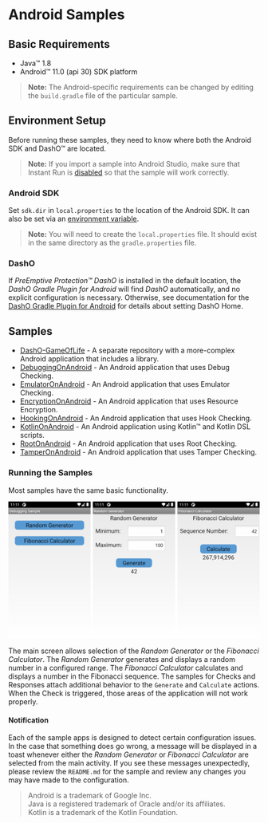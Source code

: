 # Android Samples

## Basic Requirements

* Java™ 1.8
* Android™ 11.0 (api 30) SDK platform

>**Note:** The Android-specific requirements can be changed by editing the `build.gradle` file of the particular sample.

## Environment Setup

Before running these samples, they need to know where both the Android SDK and DashO™ are located.
>**Note:** If you import a sample into Android Studio, make sure that Instant Run is [disabled](https://developer.android.com/studio/run/#disable-ir) so that the sample will work correctly.

### Android SDK

Set `sdk.dir` in `local.properties` to the location of the Android SDK.
It can also be set via an [environment variable](https://developer.android.com/studio/command-line/variables.html).

>**Note:** You will need to create the `local.properties` file.
>It should exist in the same directory as the `gradle.properties` file.

### DashO

If *PreEmptive Protection™ DashO* is installed in the default location, the *DashO Gradle Plugin for Android* will find *DashO* automatically, and no explicit configuration is necessary.
Otherwise, see documentation for the [DashO Gradle Plugin for Android](https://www.preemptive.com/dasho/pro/userguide/en/ref_dagp_dasho_home.html) for details about setting DashO Home.

## Samples

* [DashO-GameOfLife](https://github.com/preemptive/DashO-GameOfLife) - A separate repository with a more-complex Android application that includes a library.
* [DebuggingOnAndroid](DebuggingOnAndroid) - An Android application that uses Debug Checking.
* [EmulatorOnAndroid](EmulatorOnAndroid) - An Android application that uses Emulator Checking.
* [EncryptionOnAndroid](EncryptionOnAndroid) - An Android application that uses Resource Encryption.
* [HookingOnAndroid](HookingOnAndroid) - An Android application that uses Hook Checking.
* [KotlinOnAndroid](KotlinOnAndroid) - An Android application using Kotlin™ and Kotlin DSL scripts.
* [RootOnAndroid](RootOnAndroid) - An Android application that uses Root Checking.
* [TamperOnAndroid](TamperOnAndroid) - An Android application that uses Tamper Checking.

<a name="sample_desc"></a>
### Running the Samples

Most samples have the same basic functionality.

![sample](sample.png)

The main screen allows selection of the *Random Generator* or the *Fibonacci Calculator*.
The *Random Generator* generates and displays a random number in a configured range.
The *Fibonacci Calculator* calculates and displays a number in the Fibonacci sequence.
The samples for Checks and Responses attach additional behavior to the `Generate` and `Calculate` actions.
When the Check is triggered, those areas of the application will not work properly.

#### Notification

Each of the sample apps is designed to detect certain configuration issues.
In the case that something does go wrong, a message will be displayed in a toast whenever either the *Random Generator* or *Fibonacci Calculator* are selected from the main activity.
If you see these messages unexpectedly, please review the `README.md` for the sample and review any changes you may have made to the configuration.

>Android is a trademark of Google Inc.
><br>Java is a registered trademark of Oracle and/or its affiliates.
><br>Kotlin is a trademark of the Kotlin Foundation.
